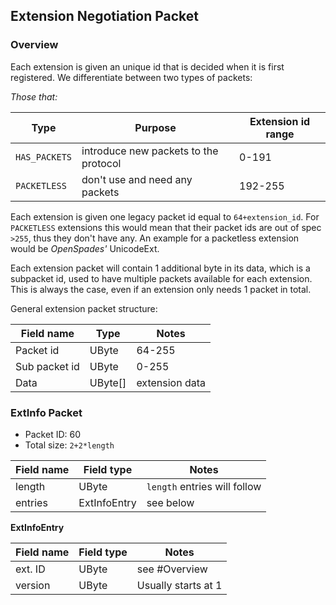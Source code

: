 ## Extension Negotiation Packet

### Overview

Each extension is given an unique id that is decided when it is first
registered. We differentiate between two types of packets:

*Those that:*

| Type          | Purpose                               | Extension id range |
| ------------- | ------------------------------------- | ------------------ |
| `HAS_PACKETS` | introduce new packets to the protocol | 0-191              |
| `PACKETLESS`  | don't use and need any packets        | 192-255            |

Each extension is given one legacy packet id equal to `64+extension_id`.
For `PACKETLESS` extensions this would mean that their packet ids are out
of spec `>255`, thus they don't have any.
An example for a packetless extension would be *OpenSpades'* UnicodeExt.

Each extension packet will contain 1 additional byte in its data, which is a
subpacket id, used to have multiple packets available for each extension. This
is always the case, even if an extension only needs 1 packet in total.

General extension packet structure:

| Field name    | Type      | Notes          |
| ------------- | --------- | -------------- |
| Packet id     | UByte     | 64-255         |
| Sub packet id | UByte     | 0-255          |
| Data          | UByte[]   | extension data |

### ExtInfo Packet

* Packet ID: 60
* Total size: `2+2*length`

| Field name | Field type   | Notes                        |
| ---------- | ------------ | ---------------------------- |
| length     | UByte        | `length` entries will follow |
| entries    | ExtInfoEntry | see below                    |

**ExtInfoEntry**

| Field name | Field type | Notes               |
| ---------- | ---------- | ------------------- |
| ext. ID    | UByte      | see #Overview       |
| version    | UByte      | Usually starts at 1 |
